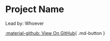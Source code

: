 # Project Name

Lead by: Whoever

<!-- <iframe
  src="https://trello.com/b/lnXQogHl.html"
  width="130%"
  height="300"
  frameborder="0"
  loading="lazy"
></iframe> -->
[:material-github: View On GitHub](https://github.com/Rick-Lang/rickroll-lang){ .md-button }
